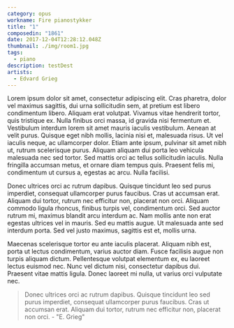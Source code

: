 ```yaml
---
category: opus
workname: Fire pianostykker
title: "1"
composedin: "1861"
date: 2017-12-04T12:28:12.048Z
thumbnail: ./img/room1.jpg
tags:
  - piano
description: testDest
artists:
  - Edvard Grieg
---
```

Lorem ipsum dolor sit amet, consectetur adipiscing elit. Cras pharetra, dolor vel maximus sagittis, dui urna sollicitudin sem, at pretium est libero condimentum libero. Aliquam erat volutpat. Vivamus vitae hendrerit tortor, quis tristique ex. Nulla finibus orci massa, id gravida nisi fermentum et. Vestibulum interdum lorem sit amet mauris iaculis vestibulum. Aenean at velit purus. Quisque eget nibh mollis, lacinia nisi et, malesuada risus. Ut vel iaculis neque, ac ullamcorper dolor. Etiam ante ipsum, pulvinar sit amet nibh ut, rutrum scelerisque purus. Aliquam aliquam dui porta leo vehicula malesuada nec sed tortor. Sed mattis orci ac tellus sollicitudin iaculis. Nulla fringilla accumsan metus, et ornare diam tempus quis. Praesent felis mi, condimentum ut cursus a, egestas ac arcu. Nulla facilisi.

Donec ultrices orci ac rutrum dapibus. Quisque tincidunt leo sed purus imperdiet, consequat ullamcorper purus faucibus. Cras ut accumsan erat. Aliquam dui tortor, rutrum nec efficitur non, placerat non orci. Aliquam commodo ligula rhoncus, finibus turpis vel, condimentum orci. Sed auctor rutrum mi, maximus blandit arcu interdum ac. Nam mollis ante non erat egestas ultrices vel in mauris. Sed eu mattis augue. Ut malesuada ante sed interdum porta. Sed vel justo maximus, sagittis est et, mollis urna.

Maecenas scelerisque tortor eu ante iaculis placerat. Aliquam nibh est, porta ut lectus condimentum, varius auctor diam. Fusce facilisis augue non turpis aliquam dictum. Pellentesque volutpat elementum ex, eu laoreet lectus euismod nec. Nunc vel dictum nisi, consectetur dapibus dui. Praesent vitae mattis ligula. Donec laoreet mi nulla, ut varius orci vulputate nec.

>  Donec ultrices orci ac rutrum dapibus. Quisque tincidunt leo sed purus imperdiet, consequat ullamcorper purus faucibus. Cras ut accumsan erat. Aliquam dui tortor, rutrum nec efficitur non, placerat non orci. - "E. Grieg"
